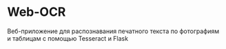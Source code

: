 # Web-OCR
Веб-приложение для распознавания печатного текста по фотографиям и таблицам с помощью Tesseract и Flask
